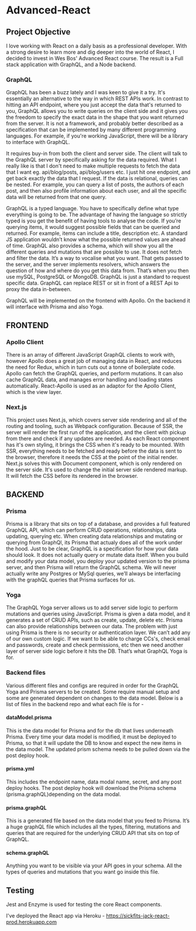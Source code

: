 # Advanced-React

## Project Objective

I love working with React on a daily basis as a professional developer. With a strong desire to learn more and dig deeper into the world of React, I decided to invest in Wes Bos' Advanced React course. The result is a Full stack application with GraphQL, and a Node backend.

### GraphQL

GraphQL has been a buzz lately and I was keen to give it a try. It's essentially an alternative to the way in which REST APIs work. In contrast to hitting an API endpoint, where you just accept the data that's returned to you, GraphQL allows you to write queries on the client side and it gives you the freedom to specify the exact data in the shape that you want returned from the server. It is not a framework, and probably better described as a specification that can be implemented by many different programming languages. For example, if you're working JavaScript, there will be a library to interface with GraphQL.

It requires buy-in from both the client and server side. The client will talk to the GraphQL server by specifically asking for the data required. What I really like is that I don't need to make multiple requests to fetch the data that I want eg. api/blog/posts, api/blog/users etc. I just hit one endpoint, and get back exactly the data that I request. If the data is relational, queries can be nested. For example, you can query a list of posts, the authors of each post, and then also profile information about each user, and all the specific data will be returned from that one query.

GraphQL is a typed language. You have to specifically define what type everything is going to be. The advantage of having the language so strictly typed is you get the benefit of having tools to analyse the code. If you’re querying items, it would suggest possible fields that can be queried and returned. For example, items can include a title, description etc. A standard JS application wouldn’t know what the possible returned values are ahead of time. GraphQL also provides a schema, which will show you all the different queries and mutations that are possible to use. It does not fetch and filter the data. It’s a way to vocalise what you want. That gets passed to the server, and the server implements resolvers, which answers the question of how and where do you get this data from. That’s when you then use mySQL, PostgreSQL or MongoDB. GraphQL is just a standard to request specific data. GraphQL can replace REST or sit in front of a REST Api to proxy the data in-between.

GraphQL will be implemented on the frontend with Apollo. On the backend it will interface with Prisma and also Yoga.

## FRONTEND

### Apollo Client

There is an array of different JavaScript GraphQL clients to work with, however Apollo does a great job of managing data in React, and reduces the need for Redux, which in turn cuts out a tonne of boilerplate code. Apollo can fetch the GraphQL queries, and perform mutations. It can also cache GraphQL data, and manages error handling and loading states automatically. React-Apollo is used as an adaptor for the Apollo Client, which is the view layer.

### Next.js

This project uses Next.js, which covers server side rendering and all of the routing and tooling, such as Webpack configuration. Because of SSR, the server will render the first run of the application, and the client with pickup from there and check if any updates are needed. As each React component has it's own styling, it brings the CSS when it's ready to be mounted. With SSR, everything needs to be fetched and ready before the data is sent to the browser, therefore it needs the CSS at the point of the initial render. Next.js solves this with Document component, which is only rendered on the server side. It's used to change the initial server side rendered markup. It will fetch the CSS before its rendered in the browser.

## BACKEND

### Prisma

Prisma is a library that sits on top of a database, and provides a full featured GraphQL API, which can perform CRUD operations, relationships, data updating, querying etc. When creating data relationships and mutating or querying from GraphQl, its Prisma that actualy does all of the work under the hood. Just to be clear, GraphQL is a specification for how your data should look. It does not actually query or mutate data itself. When you build and modify your data model, you deploy your updated version to the prisma server, and then Prisma will return the GraphQL schema. We will never actually write any Postgres or MySql queries, we’ll always be interfacing with the graphQL queries that Prisma surfaces for us.

### Yoga

The GraphQL Yoga server allows us to add server side logic to perform mutations and queries using JavaScript. Prisma is given a data model, and it generates a set of CRUD APIs, such as create, update, delete etc. Prisma can also provide relationships between our data. The problem with just using Prisma is there is no security or authentication layer. We can’t add any of our own custom logic. If we want to be able to charge CCs's, check email and passwords, create and check permissions, etc then we need another layer of server side logic before it hits the DB. That’s what GraphQL Yoga is for.

### Backend files

Various different files and configs are required in order for the GraphQL Yoga and Prisma servers to be created. Some require manual setup and some are generated dependent on changes to the data model. Below is a list of files in the backend repo and what each file is for - 

#### dataModel.prisma

This is the data model for Prisma and for the db that lives underneath Prisma. Every time your data model is modified, it must be deployed to Prisma, so that it will update the DB to know and expect the new items in the data model. The updated prism schema needs to be pulled down via the post deploy hook.

#### prisma.yml 

This includes the endpoint name, data modal name, secret, and any post deploy hooks. The post deploy hook will download the Prisma schema (prisma.graphQL)depending on the data modal.

#### prisma.graphQL

This is a generated file based on the data model that you feed to Prisma. It’s a huge graphQL file which includes all the types, filtering, mutations and queries that are required for the underlying CRUD API that sits on top of GraphQL.

#### schema.graphQL

Anything you want to be visible via your API goes in your schema. All the types of queries and mutations that you want go inside this file.

## Testing

Jest and Enzyme is used for testing the core React components.

I've deployed the React app via Heroku - https://sickfits-jack-react-prod.herokuapp.com
